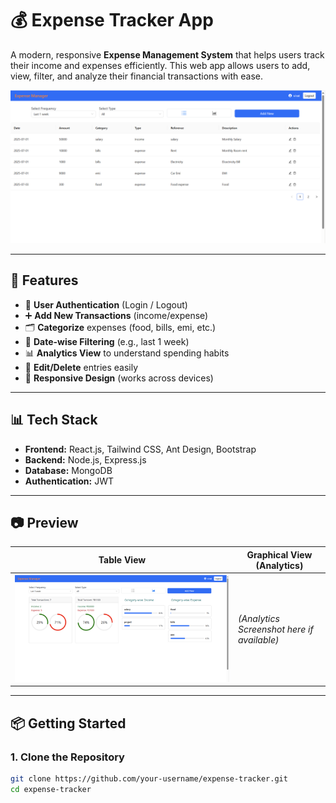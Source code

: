 # 💰 Expense Tracker App

A modern, responsive **Expense Management System** that helps users track their income and expenses efficiently. This web app allows users to add, view, filter, and analyze their financial transactions with ease.

![Screenshot](./screenshots/homepage.png)

---

## 🚀 Features

- 🔐 **User Authentication** (Login / Logout)
- ➕ **Add New Transactions** (income/expense)
- 🗂️ **Categorize** expenses (food, bills, emi, etc.)
- 📅 **Date-wise Filtering** (e.g., last 1 week)
- 📊 **Analytics View** to understand spending habits
- 📝 **Edit/Delete** entries easily
- 📱 **Responsive Design** (works across devices)

---

## 📊 Tech Stack

- **Frontend:** React.js, Tailwind CSS, Ant Design, Bootstrap
- **Backend:** Node.js, Express.js
- **Database:** MongoDB
- **Authentication:** JWT

---

## 📷 Preview

| Table View                          | Graphical View (Analytics) |
|------------------------------------|-----------------------------|
| ![Main Dashboard](./screenshots/Dashboard.png) | *(Analytics Screenshot here if available)* |

---

## 📦 Getting Started

### 1. Clone the Repository
```bash
git clone https://github.com/your-username/expense-tracker.git
cd expense-tracker
